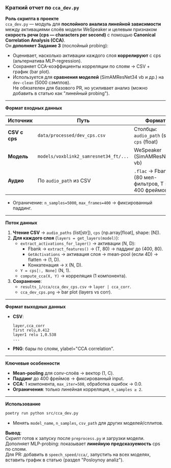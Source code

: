 ### Краткий отчет по `cca_dev.py`

**Роль скрипта в проекте**  
`cca_dev.py` — модуль для **послойного анализа линейной зависимости** между активациями слоёв модели WeSpeaker и целевым признаком **скорость речи (cps — characters per second)** с помощью **Canonical Correlation Analysis (CCA)**.  
Он **дополняет Задание 3** (послойный probing):  
- Оценивает, насколько активации каждого слоя **коррелируют** с cps (альтернатива MLP-regression).  
- Сохраняет CCA-коэффициенты корреляции по слоям → CSV + график (bar plot).  
- Используется для **сравнения моделей** (SimAMResNet34 vb и др.) на `dev-clean` (5000 сэмплов).  
Не обязателен для базового PR, но усиливает анализ (можно добавить в статью как "линейный probing").

---

**Формат входных данных**

| Источник | Путь | Формат |
|--------|------|--------|
| **CSV с cps** | `data/processed/dev_cps.csv` | Столбцы: `audio_path` (str), `cps` (float) |
| **Модель** | `models/voxblink2_samresnet34_ft/...` | WeSpeaker (SimAMResNet34 vb) |
| **Аудио** | По `audio_path` из CSV | `.flac` → Fbank (80 мел-фильтров, T ≤ 400 фреймов) |

- Ограничение: `n_samples=5000`, `max_frames=400` → фиксированный паддинг.

---

**Поток данных**

1. **Чтение CSV** → `audio_paths` (list[str]), `cps` (np.array[float], shape: [N]).
2. **Для каждого слоя** (`layers = get_layers(model)`):
   - `extract_activations_for_layer()` → активации (N, D):
     - Fbank → `extract_features()` → (T, 80) → паддинг до (400, 80).
     - `GetActivations` → активация слоя → mean-pool (если 4D) → flatten → (1, D).
     - Конкатенация → `X` (N, D).
   - `Y = cps[:, None]` (N, 1).
   - `compute_cca(X, Y)` → корреляция (1 компонента).
3. **Сохранение**:
   - `results_1/cca/cca_dev_cps.csv` → `layer | cca_corr`.
   - `cca_dev_cps.png` → bar plot (layers vs corr).

---

**Формат выходных данных**

- **CSV**:  
  ```
  layer,cca_corr
  first relu,0.412
  layer1 relu 1,0.538
  ...
  ```
- **PNG**: бары по слоям, ylabel="CCA correlation".

---

**Ключевые особенности**
- **Mean-pooling** для conv-слоёв → вектор (1, C).
- **Паддинг** до 400 фреймов → фиксированный input.
- **CCA**: 1 компонента, `max_iter=500`, обработка ошибок → 0.0.
- **Ограничения**: только линейная корреляция, `n_samples ≥ 2`.

---

**Использование**
```bash
poetry run python src/cca_dev.py
```
- Менять `model_name`, `n_samples`, `csv_path` для других моделей/сплитов.

**Вывод**:  
Скрипт готов к запуску после `preprocess.py` и загрузки модели.  
Дополняет MLP-probing: показывает **линейную предсказуемость** cps по слоям.  
Для PR: добавить в `speech_speed/cca/`, запустить на всех моделях, вставить график в статью (раздел "Posloynoy analiz").